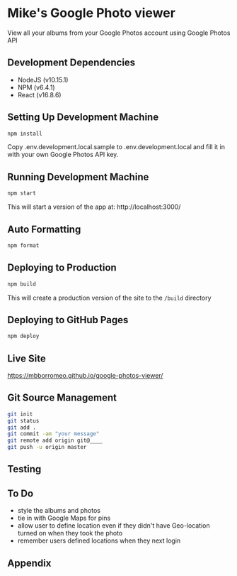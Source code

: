 # Mike's Google Photo viewer

View all your albums from your Google Photos account using Google Photos API

## Development Dependencies

- NodeJS (v10.15.1)
- NPM (v6.4.1)
- React (v16.8.6)

## Setting Up Development Machine

```bash
npm install
```
Copy .env.development.local.sample to .env.development.local and fill it in with your own Google Photos API key.

## Running Development Machine

```bash
npm start
```

This will start a version of the app at:
http://localhost:3000/

## Auto Formatting

```bash
npm format
```

## Deploying to Production

```bash
npm build
```

This will create a production version of the site to the `/build` directory

## Deploying to GitHub Pages

```bash
npm deploy
```

## Live Site
https://mbborromeo.github.io/google-photos-viewer/


## Git Source Management

```bash
git init
git status
git add .
git commit -am "your message"
git remote add origin git@____
git push -u origin master
```

## Testing


## To Do
- style the albums and photos
- tie in with Google Maps for pins
- allow user to define location even if they didn't have Geo-location turned on when they took the photo
- remember users defined locations when they next login


## Appendix
